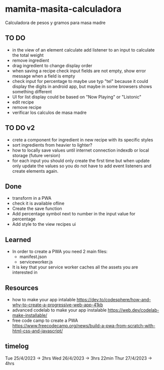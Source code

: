 # mamita-masita-calculadora

Calculadora de pesos y gramos para masa madre

## TO DO

- in the view of an element calculate add listener to an input to calculate the total weight
- remove ingredient
- drag ingredient to change display order
- when saving a recipe check input fields are not empty, show error message when a field is empty
- check input for percentage to maybe use typ "tel" because it could display the digits in android app, but maybe in some browsers shows something different
- UI for list display could be based on "Now Playing" or "Listonic"
- edit recipe
- remove recipe
- verificar los calculos de masa madre

## TO DO v2

- crete a component for ingredient in new recipe with its specific styles
- sort ingredients from heavier to lighter?
- how to locally save values until internet connection indexdb or local storage (future version)
- for each input you should only create the first time but when update only update the values so you do not have to add event listeners and create elements again.

## Done

- transform in a PWA
- check it is available ofline
- Create the save function
- Add percentage symbol next to number in the input value for percentage
- Add style to the view recipes ui

## Learned

- In order to create a PWA you need 2 main files:
  - manifest.json
  - serviceworker.js
- It is key that your service worker caches all the assets you are interested in

## Resources

- how to make your app intalable https://dev.to/codesphere/how-and-why-to-create-a-progressive-web-app-41kb
- advanced codelab to make your app instalable https://web.dev/codelab-make-installable/
- free code camp to create a PWA https://www.freecodecamp.org/news/build-a-pwa-from-scratch-with-html-css-and-javascript/

## timelog

Tue 25/4/2023 -> 2hrs
Wed 26/4/2023 -> 3hrs 22min
Thur 27/4/2023 -> 4hrs
